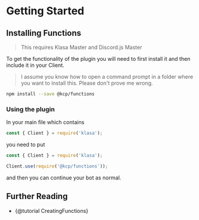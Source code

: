 # Getting Started

## Installing Functions

> This requires Klasa Master and Discord.js Master

To get the functionality of the plugin you will need to first install it and then include it in your Client.

> I assume you know how to open a command prompt in a folder where you want to install this. Please don't prove me wrong.

```sh
npm install --save @kcp/functions
```

### Using the plugin

In your main file which contains

```js
const { Client } = require('klasa');
```

you need to put

```js
const { Client } = require('klasa');

Client.use(require('@kcp/functions'));
```

and then you can continue your bot as normal.

## Further Reading

- {@tutorial CreatingFunctions}
